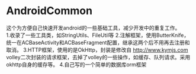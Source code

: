 # AndroidCommon

这个为方便自己快速开发android的一些基础工具，减少开发中的重复工作。  
1.收录了一些工具类，如StringUtils、FileUtil等
2.注解框架，使用ButterKnife，统一在ACBaseActivity和ACBaseFragment配置，继承这两个后不用再去注册和取消。
3.HTTP框架，使用的是OkHttp，封装是修改自 http://www.kymjs.com volley二次封装的请求框架，去掉了volley的一些操作，如缓存、队列请求。采用okhttp自身的缓存等。
4.自己写的一个简单的数据库orm框架